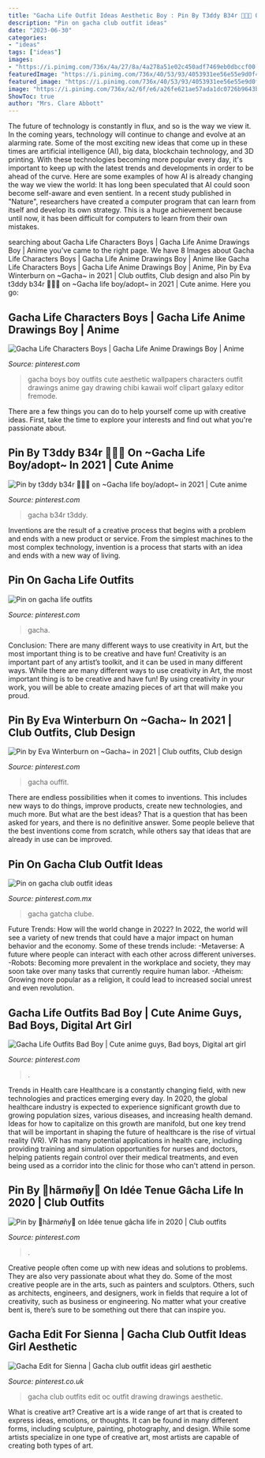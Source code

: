```yaml
---
title: "Gacha Life Outfit Ideas Aesthetic Boy : Pin By T3ddy B34r 🐻🧸💞 On ~gacha Life Boy/adopt~ In 2021"
description: "Pin on gacha club outfit ideas"
date: "2023-06-30"
categories:
- "ideas"
tags: ["ideas"]
images:
- "https://i.pinimg.com/736x/4a/27/8a/4a278a51e02c450adf7469eb0dbccf00.jpg"
featuredImage: "https://i.pinimg.com/736x/40/53/93/4053931ee56e55e9d0f467392b6837d6.jpg"
featured_image: "https://i.pinimg.com/736x/40/53/93/4053931ee56e55e9d0f467392b6837d6.jpg"
image: "https://i.pinimg.com/736x/a2/6f/e6/a26fe621ae57ada1dc0726b9643b6695.jpg"
ShowToc: true
author: "Mrs. Clare Abbott"
---
```



The future of technology is constantly in flux, and so is the way we view it.
In the coming years, technology will continue to change and evolve at an alarming rate. Some of the most exciting new ideas that come up in these times are artificial intelligence (AI), big data, blockchain technology, and 3D printing. With these technologies becoming more popular every day, it's important to keep up with the latest trends and developments in order to be ahead of the curve. Here are some examples of how AI is already changing the way we view the world: 
It has long been speculated that AI could soon become self-aware and even sentient. In a recent study published in "Nature", researchers have created a computer program that can learn from itself and develop its own strategy. This is a huge achievement because until now, it has been difficult for computers to learn from their own mistakes.

	

		
searching about Gacha Life Characters Boys | Gacha Life Anime Drawings Boy | Anime you've came to the right page. We have 8 Images about Gacha Life Characters Boys | Gacha Life Anime Drawings Boy | Anime like Gacha Life Characters Boys | Gacha Life Anime Drawings Boy | Anime, Pin by Eva Winterburn on ~Gacha~ in 2021 | Club outfits, Club design and also Pin by t3ddy b34r 🐻🧸💞 on ~Gacha life boy/adopt~ in 2021 | Cute anime. Here you go:
		
    
## Gacha Life Characters Boys | Gacha Life Anime Drawings Boy | Anime

<img loading=lazy src="https://i.pinimg.com/736x/4a/27/8a/4a278a51e02c450adf7469eb0dbccf00.jpg" onerror="this.onerror=null;this.src='https://tse3.mm.bing.net/th?id=OIP.ng1LpJYiO1ChN57gs_kb7AHaFj&amp;pid=15.1';" alt="Gacha Life Characters Boys | Gacha Life Anime Drawings Boy | Anime">

_Source: pinterest.com_

>gacha boys boy outfits cute aesthetic wallpapers characters outfit drawings anime gay drawing chibi kawaii wolf clipart galaxy editor fremode. 

	

There are a few things you can do to help yourself come up with creative ideas. First, take the time to explore your interests and find out what you're passionate about.

    
## Pin By T3ddy B34r 🐻🧸💞 On ~Gacha Life Boy/adopt~ In 2021 | Cute Anime

<img loading=lazy src="https://i.pinimg.com/736x/b2/7a/8b/b27a8baea912ef7bbfda884347acfda2.jpg" onerror="this.onerror=null;this.src='https://tse3.mm.bing.net/th?id=OIP.LLxKU7RpMCtpcKDiQzTr-AHaLD&amp;pid=15.1';" alt="Pin by t3ddy b34r 🐻🧸💞 on ~Gacha life boy/adopt~ in 2021 | Cute anime">

_Source: pinterest.com_

>gacha b34r t3ddy. 

	

Inventions are the result of a creative process that begins with a problem and ends with a new product or service. From the simplest machines to the most complex technology, invention is a process that starts with an idea and ends with a new way of living.

    
## Pin On Gacha Life Outfits

<img loading=lazy src="https://i.pinimg.com/736x/fd/d5/4a/fdd54afe0eb5b8d818cb8320e7a376af.jpg" onerror="this.onerror=null;this.src='https://tse2.mm.bing.net/th?id=OIP.h-3HVoKgw3YUrXL4WeEnQwHaEJ&amp;pid=15.1';" alt="Pin on gacha life outfits">

_Source: pinterest.com_

>gacha. 

	

Conclusion: There are many different ways to use creativity in Art, but the most important thing is to be creative and have fun!
Creativity is an important part of any artist’s toolkit, and it can be used in many different ways. While there are many different ways to use creativity in Art, the most important thing is to be creative and have fun! By using creativity in your work, you will be able to create amazing pieces of art that will make you proud.

    
## Pin By Eva Winterburn On ~Gacha~ In 2021 | Club Outfits, Club Design

<img loading=lazy src="https://i.pinimg.com/736x/a2/6f/e6/a26fe621ae57ada1dc0726b9643b6695.jpg" onerror="this.onerror=null;this.src='https://tse1.mm.bing.net/th?id=OIP.YHLZWe735bNjvxxBDRWYVQHaHa&amp;pid=15.1';" alt="Pin by Eva Winterburn on ~Gacha~ in 2021 | Club outfits, Club design">

_Source: pinterest.com_

>gacha ouffit. 

	

There are endless possibilities when it comes to inventions. This includes new ways to do things, improve products, create new technologies, and much more. But what are the best ideas? That is a question that has been asked for years, and there is no definitive answer. Some people believe that the best inventions come from scratch, while others say that ideas that are already in use can be improved.

    
## Pin On Gacha Club Outfit Ideas

<img loading=lazy src="https://i.pinimg.com/736x/a9/0b/3f/a90b3f9141724ac26e6431d24f6390f2.jpg" onerror="this.onerror=null;this.src='https://tse2.mm.bing.net/th?id=OIP.Gdg4lRm66CVP7x1gJ8--6gHaJX&amp;pid=15.1';" alt="Pin on gacha club outfit ideas">

_Source: pinterest.com.mx_

>gacha gatcha clube. 

	

Future Trends: How will the world change in 2022?
In 2022, the world will see a variety of new trends that could have a major impact on human behavior and the economy. Some of these trends include: 
-Metaverse: A future where people can interact with each other across different universes. 
-Robots: Becoming more prevalent in the workplace and society, they may soon take over many tasks that currently require human labor. 
-Atheism: Growing more popular as a religion, it could lead to increased social unrest and even revolution.

    
## Gacha Life Outfits Bad Boy | Cute Anime Guys, Bad Boys, Digital Art Girl

<img loading=lazy src="https://i.pinimg.com/736x/96/56/ec/9656ecf21126ffc34c1bcbe5cae12931.jpg" onerror="this.onerror=null;this.src='https://tse1.mm.bing.net/th?id=OIP.-zVEr92Jjtwxp4KrhPoH8AHaMn&amp;pid=15.1';" alt="Gacha Life Outfits Bad Boy | Cute anime guys, Bad boys, Digital art girl">

_Source: pinterest.com_

>. 

	

Trends in Health care
Healthcare is a constantly changing field, with new technologies and practices emerging every day.  In 2020, the global healthcare industry is expected to experience significant growth due to growing population sizes, various diseases, and increasing health demand. Ideas for how to capitalize on this growth are manifold, but one key trend that will be important in shaping the future of healthcare is the rise of virtual reality (VR). VR has many potential applications in health care, including providing training and simulation opportunities for nurses and doctors, helping patients regain control over their medical treatments, and even being used as a corridor into the clinic for those who can't attend in person.

    
## Pin By 🥞hãrmøñy🥞 On Idée Tenue Gâcha Life In 2020 | Club Outfits

<img loading=lazy src="https://i.pinimg.com/736x/ba/6c/94/ba6c943a8dfb3626619b026514c75cbc.jpg" onerror="this.onerror=null;this.src='https://tse3.mm.bing.net/th?id=OIP.TnKnxmkrNzWyy-Ul-AJzdAHaD5&amp;pid=15.1';" alt="Pin by 🥞hãrmøñy🥞 on Idée tenue gâcha life in 2020 | Club outfits">

_Source: pinterest.com_

>. 

	

Creative people often come up with new ideas and solutions to problems. They are also very passionate about what they do. Some of the most creative people are in the arts, such as painters and sculptors. Others, such as architects, engineers, and designers, work in fields that require a lot of creativity, such as business or engineering. No matter what your creative bent is, there’s sure to be something out there that can inspire you.

    
## Gacha Edit For Sienna | Gacha Club Outfit Ideas Girl Aesthetic

<img loading=lazy src="https://i.pinimg.com/736x/40/53/93/4053931ee56e55e9d0f467392b6837d6.jpg" onerror="this.onerror=null;this.src='https://tse1.mm.bing.net/th?id=OIP.bYzIzPNJgIOrRbz6kR4UwQHaHa&amp;pid=15.1';" alt="Gacha Edit for Sienna | Gacha club outfit ideas girl aesthetic">

_Source: pinterest.co.uk_

>gacha club outfits edit oc outfit drawing drawings aesthetic. 

	

What is creative art?
Creative art is a wide range of art that is created to express ideas, emotions, or thoughts. It can be found in many different forms, including sculpture, painting, photography, and design. While some artists specialize in one type of creative art, most artists are capable of creating both types of art.

